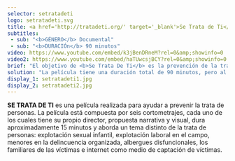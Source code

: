 ```yaml
---
selector: setratadeti
logo: setratadeti.svg
title: <a href='http://tratadeti.org/' target='_blank'>Se Trata de Ti</a>
subtitles:
 - sub: "<b>GÉNERO</b> Documental"
 - sub: "<b>DURACIÓn</b> 90 minutos"
video: https://www.youtube.com/embed/k3jBenDRneM?rel=0&amp;showinfo=0
video2: https://www.youtube.com/embed/haTUwcsjBCY?rel=0&amp;showinfo=0
brief: "El objetivo de <b>Se Trata De Ti</b> es la prevención de la trata de personas, por esta razón realizamos una película entretenida, que llama la atención, informa, conmueve e impacta a las víctimas potenciales, mostrando como detectar situaciones de peligro y tomar decisiones que los mantengan a salvo. Nuestra intención es proyectar esta película en salas de cine y en todas las secundarias y preparatorias de México. Nuestro reto es captar la atención de los adolescentes para concientizarlos sobre el tema y lo vulnerables que se encuentran."
solution: "La película tiene una duración total de 90 minutos, pero al dividirse en seis cortos de 15 minutos, las escuelas y los profesores tienen la facilidad de presentar cada uno de los cortos y temas por separado. Además cada corto será acompañado de material didáctico que servirá a los profesores de herramienta para guiar las reflexiones de los adolescentes."
display_1: setratadeti1.jpg
display_2: setratadeti2.jpg
---
```

**SE TRATA DE TI** es una película realizada para ayudar a prevenir la trata de personas. La película está compuesta por seis cortometrajes, cada uno de los cuales tiene su propio director, propuesta narrativa y visual, dura aproximadamente 15 minutos y aborda un tema distinto de la trata de personas: explotación sexual infantil, explotación laboral en el campo, menores en la delincuencia organizada, albergues disfuncionales, los familiares de las víctimas e internet como medio de captación de víctimas.
